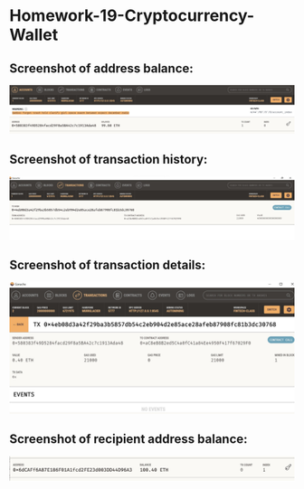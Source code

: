 # Homework-19-Cryptocurrency-Wallet

## Screenshot of address balance:

![address balance](./Images/AddressBalance.jpg)

## Screenshot of transaction history:

![transaction history](./Images/TransactionHistory.jpg)

## Screenshot of transaction details: 

![transaction details](./Images/TransactionToAddress.jpg)

## Screenshot of recipient address balance:

![address balance](./Images/RecipientAddressBalance.jpg)